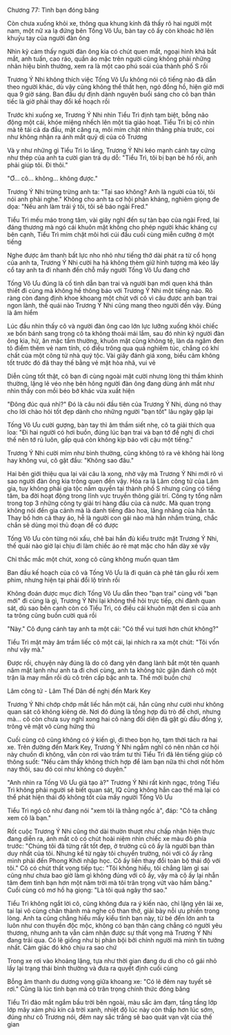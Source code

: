 




Chương 77: Tình bạn đóng băng

Còn chưa xuống khỏi xe, thông qua khung kính đã thấy rõ hai người một nam, một nữ xa lạ đứng bên Tống Vô Ưu, bàn tay cô ấy còn khoác hờ lên khuỷu tay của người đàn ông

Nhìn kỹ cảm thấy người đàn ông kia có chút quen mắt, ngoại hình khá bắt mắt, anh tuấn, cao ráo, quần áo mặc trên người cũng không phải những nhãn hiệu bình thường, xem ra là một cao phú soái của thành phố S rồi

Trương Ý Nhi không thích việc Tống Vô Ưu không nói cô tiếng nào đã dẫn theo người khác, dù vậy cũng không thể thất hẹn, ngó đồng hồ, hiện giờ mới qua 9 giờ sáng. Ban đầu dự định dành nguyên buổi sáng cho cô bạn thân tiếc là giờ phải thay đổi kế hoạch rồi

Trước khi xuống xe, Trương Ý Nhi nhìn Tiểu Trì định tạm biệt, bỗng não động một cái, khóe miệng nhếch lên một tia giảo hoạt. Tiểu Trì bị cô nhìn mà tê tái cả da đầu, mặt căng ra, môi mím chặt nhìn thẳng phía trước, coi như không nhận ra ánh mắt quỷ dị của cô Trương

Và y như những gì Tiểu Trì lo lắng, Trương Ý Nhi kéo mạnh cánh tay cứng như thép của anh ta cười gian trá dụ dỗ: "Tiểu Trì, tôi bị bạn bè hố rồi, anh phải giúp tôi. Đi thôi."

"Ơ... cô... không... không được."

Trương Ý Nhi trừng trừng anh ta: "Tại sao không? Anh là người của tôi, tôi nói anh phải nghe." Không cho anh ta cơ hội phản kháng, nghiêm giọng đe dọa: "Nếu anh làm trái ý tôi, tôi sẽ báo ngài Fred."


Tiểu Trì mếu máo trong tâm, vài giây nghĩ đến sự tàn bạo của ngài Fred, lại đáng thương mà ngó cái khuôn mặt không cho phép người khác kháng cự bên cạnh, Tiểu Trì mím chặt môi hơi cúi đầu cuối cùng miễn cưỡng ờ một tiếng

Nghe được âm thanh bất lực nho nhỏ như tiếng thở dài phát ra từ cổ họng của anh ta, Trương Ý Nhi cười ha hả không thèm giữ hình tượng mà kéo lấy cổ tay anh ta đi nhanh đến chỗ mấy người Tống Vô Ưu đang chờ

Tống Vô Ưu đúng là cố tình dẫn bạn trai và người bạn mới quen khá thân thiết đi cùng mà không hề thông báo với Trương Ý Nhi một tiếng nào. Rõ ràng còn đang định khoe khoang một chút với cô vì câu được anh bạn trai ngon lành, thế quái nào Trương Ý Nhi cũng mang theo người đến vậy. Đúng là âm hiểm

Lúc đầu nhìn thấy cô và người đàn ông cao lớn lực lưỡng xuống khỏi chiếc xe bốn bánh sang trọng cô ta không thoải mái lắm, sau đó nhìn kỹ người đàn ông kia, hừ, ăn mặc tầm thường, khuôn mặt cũng không tệ, làn da ngăm đen tô điểm thêm vẻ nam tính, có điều trông qua quá nghiêm túc, chẳng có khí chất của một công tử nhà quý tộc. Vài giây đánh giá xong, biểu cảm không tốt trước đó đã thay thế bằng vẻ mặt hòa nhã, vui vẻ

Diễn cũng tốt thật, cô bạn đi cùng ngoài mặt cười nhưng lòng thì thầm khinh thường, lặng lẽ véo nhẹ bên hông người đàn ông đang dùng ánh mắt như nhìn thấy con mồi béo bở khác vừa xuất hiện

"Đông đúc quá nhỉ?" Đó là câu nói đầu tiên của Trương Ý Nhi, dùng nó thay cho lời chào hỏi tốt đẹp dành cho những người "bạn tốt" lâu ngày gặp lại

Tống Vô Ưu cười gượng, bàn tay thì âm thầm siết nhẹ, cô ta giải thích qua loa: "Đi hai người có hơi buồn, đúng lúc bạn trai và bạn tớ đề nghị đi chơi thế nên tớ rủ luôn, gấp quá còn không kịp báo với cậu một tiếng."

Trương Ý Nhi cười mỉm như bình thường, cũng không tỏ ra vẻ không hài lòng hay không vui, cô gật đầu: "Không sao đâu."

Hai bên giới thiệu qua lại vài câu là xong, nhờ vậy mà Trương Ý Nhi mới rõ vì sao người đàn ông kia trông quen đến vậy. Hóa ra là Lâm công tử của Lâm gia, tuy không phải gia tộc nắm quyền tại thành phố S nhưng cũng có tiếng tăm, ba đời hoạt động trong lĩnh vực truyền thông giải trí. Công ty tổng nằm trong top 3 những công ty giải trí hàng đầu của cả nước. Mà quan trọng không nói đến gia cảnh mà là danh tiếng đào hoa, lăng nhăng của hắn ta. Thay bồ hơn cả thay áo, hễ là người con gái nào mà hắn nhắm trúng, chắc chắn sẽ dùng mọi thủ đoạn để có được

Tống Vô Ưu còn từng nói xấu, chê bai hắn đủ kiểu trước mặt Trương Ý Nhi, thế quái nào giờ lại chịu đi làm chiếc áo rẻ mạt mặc cho hắn dày xé vậy


Chỉ thắc mắc một chút, xong cô cũng không muốn quan tâm

Ban đầu kế hoạch của cô và Tống Vô Ưu là đi quán cà phê tán gẫu rồi xem phim, nhưng hiện tại phải đổi lộ trình rồi

Không đoán được mục đích Tống Vô Ưu dẫn theo "bạn trai" cùng với "bạn mới" đi cùng là gì, Trương Ý Nhi lại không thể hỏi trực tiếp, chỉ đành quan sát, dù sao bên cạnh còn có Tiểu Trì, có điều cái khuôn mặt đen sì của anh ta trông cũng buồn cười quá rồi

"Này." Cô đụng cánh tay anh ta một cái: "Có thể vui tươi hơn chút không?"

Tiểu Trì mặt mày âm trầm liếc cô một cái, lại nhích ra xa một chút: "Tôi vốn như vậy mà."

Được rồi, chuyện này đúng là do cô đang yên đang lành bắt một tên quanh năm mặt lạnh như anh ta đi chơi cùng, anh ta không tức giận đánh cô một trận là may mắn rồi dù cô trên cấp bậc anh ta. Thế mới buồn chứ

Lâm công tử - Lâm Thế Dân đề nghị đến Mark Key

Trương Ý Nhi chớp chớp mắt liếc hắn một cái, hắn cũng như cười như không quan sát cô không kiêng dè. Nơi đó đúng là tổng hợp đủ trò để chơi, nhưng mà... cô còn chưa suy nghĩ xong hai cô nàng đối diện đã gật gù đầu đồng ý, trông vẻ mặt vô cùng hứng thú

Cuối cùng cô cũng không có ý kiến gì, đi theo bọn họ, tạm thời tách ra hai xe. Trên đường đến Mark Key, Trương Ý Nhi ngẫm nghĩ có nên nhân cơ hội này chuồn đi không, vẫn còn rơi vào trầm tư thì Tiểu Trì đã lên tiếng giúp cô thông suốt: "Nếu cảm thấy không thích hợp để làm bạn nữa thì chơi nốt hôm nay thôi, sau đó coi như không có duyên."


"Anh nhìn ra Tống Vô Ưu giả tạo à?" Trương Ý Nhi rất kinh ngạc, trông Tiểu Trì không phải người sẽ biết quan sát, IQ cũng không hẳn cao thế mà lại có thể phát hiện thái độ không tốt của mấy người Tống Vô Ưu

Tiểu Trì ngó cô như đang nói "xem tôi là thằng ngốc à", đáp: "Cô ta chẳng xem cô là bạn."

Rốt cuộc Trương Ý Nhi cũng thở dài thườn thượt như chấp nhận hiện thực đang diễn ra, ánh mắt cô có chút hoài niệm nhìn chiếc xe màu đỏ phía trước: "Chúng tôi đã từng rất tốt đẹp, ở trường cũ cô ấy là người bạn thân duy nhất của tôi. Nhưng kể từ ngày tôi chuyển trường, nói với cô ấy rằng mình phải đến Phong Khởi nhập học. Cô ấy liền thay đổi toàn bộ thái độ với tôi." Cô có chút thất vọng tiếp tục: "Tôi không hiểu, tôi chẳng làm gì sai cũng như chưa bao giờ làm gì không đúng với cô ấy, vậy mà cô ấy lại nhẫn tâm đem tình bạn hơn một năm trời mà tôi trân trọng vứt vào hầm bằng." Cuối cùng cô mơ hồ hạ giọng: "Là tôi quá ngây thơ sao."

Tiểu Trì không ngắt lời cô, cũng không đưa ra ý kiến nào, chỉ lặng yên lái xe, tai lại vô cùng chân thành mà nghe cô than thở, giải bày nỗi ưu phiền trong lòng. Anh ta cũng chẳng hiểu mấy kiểu tình bạn này, từ bé đến lớn anh ta luôn như con thuyền độc mộc, không có bạn thân càng chẳng có người yêu thương, nhưng anh ta vẫn cảm nhận được sự thất vọng mà Trương Ý Nhi đang trải qua. Có lẽ giống như bị phản bội bởi chính người mà mình tin tưởng nhất. Cảm giác đó khó chịu ra sao chứ

Trong xe rơi vào khoảng lặng, tựa như thời gian đang du di cho cô gái nhỏ lấy lại trạng thái bình thường và đưa ra quyết định cuối cùng

Bỗng âm thanh du dương vọng giữa khoang xe: "Có lẽ đêm nay tuyết sẽ rơi." Cũng là lúc tình bạn mà cô trân trọng chính thức đóng băng

Tiểu Trì đảo mắt ngắm bầu trời bên ngoài, màu sắc ảm đạm, tầng tầng lớp lớp mây xám phủ kín cả trời xanh, nhiệt độ lúc này còn thấp hơn lúc sớm, đúng như cô Trương nói, đêm nay sắc trắng sẽ bao quát vạn vật của thế gian




